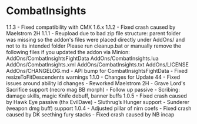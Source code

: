 # CombatInsights
1.1.3
    - Fixed compatibility with CMX 1.6.x
1.1.2
    - Fixed crash caused by Maelstrom 2H
1.1.1
    - Reupload due to bad zip file structure: parent folder was missing so the addon's files were placed directly under AddOns/ and not to its intended folder
      Please run cleanup.bat or manually remove the following files if you updated the addon via Minion: AddOns/CombatInsightsFightData AddOns/CombatInsights.lua AddOns/CombatInsights.xml AddOns/CombatInsights.txt AddOns/LICENSE AddOns/CHANGELOG.md
    - API bump for CombatInsightsFightData
    - Fixed resizeToFitDescendents warnings
1.1.0
    - Changes for Update 44
    - Fixed issues around ability id changes
    - Reworked Maelstrom 2H
    - Grave Lord's Sacrifice support (necro mag BB morph)
    - Follow up passive
    - Scribing: damage skills, magic Knife debuff, banner buffs
1.0.5
    - Fixed crash caused by Hawk Eye passive (thx EvilDave)
    - Sluthrug’s Hunger support
    - Sunderer (weapon dmg buff) support
1.0.4
    - Adjusted pillar of nirn coefs
    - Fixed crash caused by DK seething fury stacks
    - Fixed crash caused by NB incap
    
    
